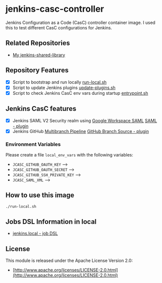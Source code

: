 # jenkins-casc-controller

Jenkins Configuration as a Code (CasC) controller container image. I used this to test different CasC configurations for Jenkins.

## Related Repositories

* [My jenkins-shared-library](https://github.com/christiangda/jenkins-shared-library)

## Repository Features

* [x] Script to bootstrap and run locally [run-local.sh](run-local.sh)
* [x] Script to update Jenkins plugins [update-plugins.sh](update-plugins.sh)
* [x] Script to check Jenkins CasC env vars during startup [entrypoint.sh](entrypoint.sh)

## Jenkins CasC features

* [x] Jenkins SAML V2 Security realm using [Google Workspace SAML](https://support.google.com/a/answer/12032922?product_name=UnuFlow&hl=en&visit_id=638056917241119327-4119517229&rd=1&src=supportwidget0&hl=en) [SAML - plugin](https://plugins.jenkins.io/saml/)
* [x] Jenkins GitHub [Multibranch Pipeline](https://www.jenkins.io/doc/book/pipeline/multibranch/) [GitHub Branch Source - plugin](https://plugins.jenkins.io/github-branch-source/)

### Environment Variables

Please create a file `local_env_vars` with the following variables:

* `JCASC_GITHUB_OAUTH_KEY` -->
* `JCASC_GITHUB_OAUTH_SECRET` -->
* `JCASC_GITHUB_SSH_PRIVATE_KEY` -->
* `JCASC_SAML_XML` -->

## How to use this image

```bash
./run-local.sh
```

## Jobs DSL Information in local

* [jenkins.local - job DSL](https://jenkins.local/plugin/job-dsl/api-viewer/index.html)

## License

This module is released under the Apache License Version 2.0:

* [http://www.apache.org/licenses/LICENSE-2.0.html](http://www.apache.org/licenses/LICENSE-2.0.html)
